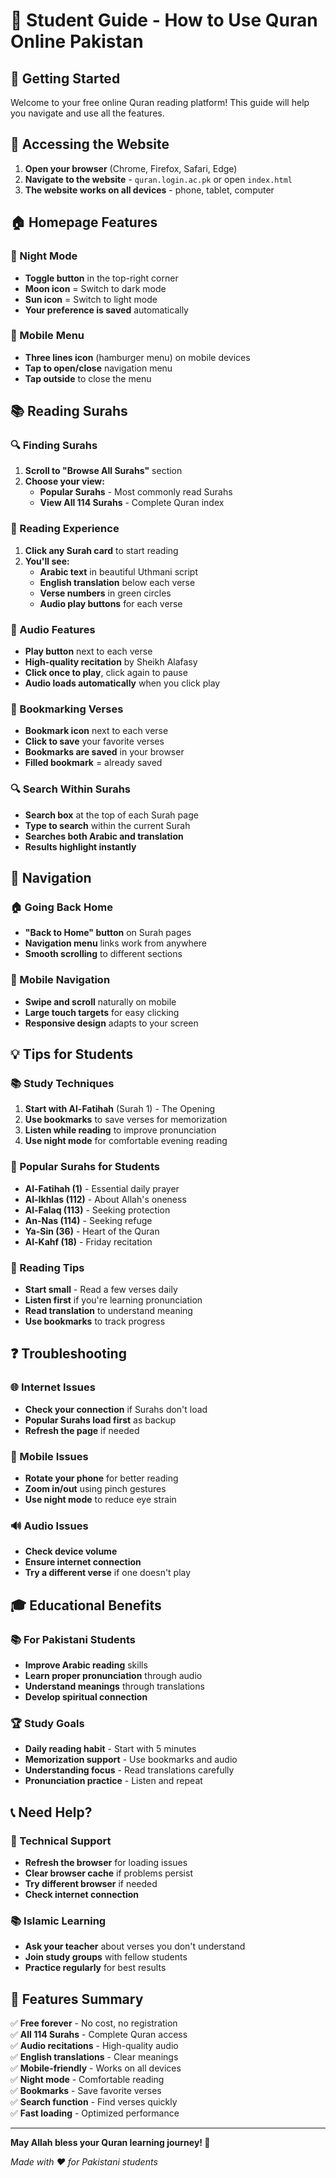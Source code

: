 # 📖 Student Guide - How to Use Quran Online Pakistan

## 🚀 Getting Started

Welcome to your free online Quran reading platform! This guide will help you navigate and use all the features.

## 📱 Accessing the Website

1. **Open your browser** (Chrome, Firefox, Safari, Edge)
2. **Navigate to the website** - `quran.login.ac.pk` or open `index.html`
3. **The website works on all devices** - phone, tablet, computer

## 🏠 Homepage Features

### 🌙 Night Mode
- **Toggle button** in the top-right corner
- **Moon icon** = Switch to dark mode
- **Sun icon** = Switch to light mode
- **Your preference is saved** automatically

### 📱 Mobile Menu
- **Three lines icon** (hamburger menu) on mobile devices
- **Tap to open/close** navigation menu
- **Tap outside** to close the menu

## 📚 Reading Surahs

### 🔍 Finding Surahs

1. **Scroll to "Browse All Surahs"** section
2. **Choose your view:**
   - **Popular Surahs** - Most commonly read Surahs
   - **View All 114 Surahs** - Complete Quran index

### 📖 Reading Experience

1. **Click any Surah card** to start reading
2. **You'll see:**
   - **Arabic text** in beautiful Uthmani script
   - **English translation** below each verse
   - **Verse numbers** in green circles
   - **Audio play buttons** for each verse

### 🎵 Audio Features

- **Play button** next to each verse
- **High-quality recitation** by Sheikh Alafasy
- **Click once to play**, click again to pause
- **Audio loads automatically** when you click play

### 🔖 Bookmarking Verses

- **Bookmark icon** next to each verse
- **Click to save** your favorite verses
- **Bookmarks are saved** in your browser
- **Filled bookmark** = already saved

### 🔍 Search Within Surahs

- **Search box** at the top of each Surah page
- **Type to search** within the current Surah
- **Searches both Arabic and translation**
- **Results highlight instantly**

## 🧭 Navigation

### 🏠 Going Back Home
- **"Back to Home" button** on Surah pages
- **Navigation menu** links work from anywhere
- **Smooth scrolling** to different sections

### 📱 Mobile Navigation
- **Swipe and scroll** naturally on mobile
- **Large touch targets** for easy clicking
- **Responsive design** adapts to your screen

## 💡 Tips for Students

### 📚 Study Techniques
1. **Start with Al-Fatihah** (Surah 1) - The Opening
2. **Use bookmarks** to save verses for memorization
3. **Listen while reading** to improve pronunciation
4. **Use night mode** for comfortable evening reading

### 🎯 Popular Surahs for Students
- **Al-Fatihah (1)** - Essential daily prayer
- **Al-Ikhlas (112)** - About Allah's oneness
- **Al-Falaq (113)** - Seeking protection
- **An-Nas (114)** - Seeking refuge
- **Ya-Sin (36)** - Heart of the Quran
- **Al-Kahf (18)** - Friday recitation

### 📖 Reading Tips
- **Start small** - Read a few verses daily
- **Listen first** if you're learning pronunciation
- **Read translation** to understand meaning
- **Use bookmarks** to track progress

## ❓ Troubleshooting

### 🌐 Internet Issues
- **Check your connection** if Surahs don't load
- **Popular Surahs load first** as backup
- **Refresh the page** if needed

### 📱 Mobile Issues
- **Rotate your phone** for better reading
- **Zoom in/out** using pinch gestures
- **Use night mode** to reduce eye strain

### 🔊 Audio Issues
- **Check device volume**
- **Ensure internet connection**
- **Try a different verse** if one doesn't play

## 🎓 Educational Benefits

### 📚 For Pakistani Students
- **Improve Arabic reading** skills
- **Learn proper pronunciation** through audio
- **Understand meanings** through translations
- **Develop spiritual connection**

### 🏆 Study Goals
- **Daily reading habit** - Start with 5 minutes
- **Memorization support** - Use bookmarks and audio
- **Understanding focus** - Read translations carefully
- **Pronunciation practice** - Listen and repeat

## 📞 Need Help?

### 🔧 Technical Support
- **Refresh the browser** for loading issues
- **Clear browser cache** if problems persist
- **Try different browser** if needed
- **Check internet connection**

### 📚 Islamic Learning
- **Ask your teacher** about verses you don't understand
- **Join study groups** with fellow students
- **Practice regularly** for best results

## 🌟 Features Summary

✅ **Free forever** - No cost, no registration  
✅ **All 114 Surahs** - Complete Quran access  
✅ **Audio recitations** - High-quality audio  
✅ **English translations** - Clear meanings  
✅ **Mobile-friendly** - Works on all devices  
✅ **Night mode** - Comfortable reading  
✅ **Bookmarks** - Save favorite verses  
✅ **Search function** - Find verses quickly  
✅ **Fast loading** - Optimized performance  

---

**May Allah bless your Quran learning journey! 🤲**

*Made with ❤️ for Pakistani students*
